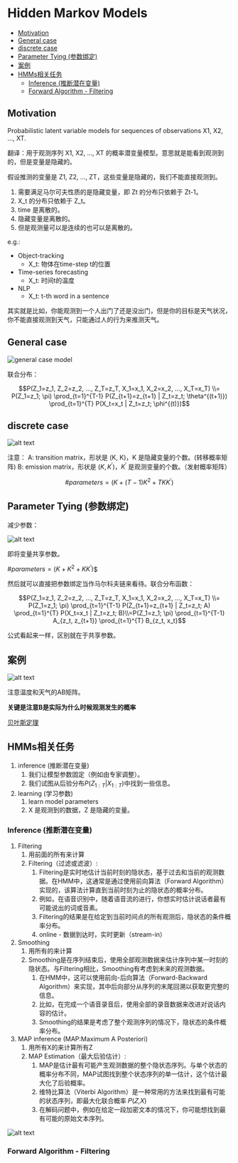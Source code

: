 # Hidden Markov Models

- [Motivation](#motivation)
- [General case](#general-case)
- [discrete case](#discrete-case)
- [Parameter Tying (参数绑定)](#parameter-tying-参数绑定)
- [案例](#案例)
- [HMMs相关任务](#hmms相关任务)
  - [Inference (推断潜在变量)](#inference-推断潜在变量)
  - [Forward Algorithm - Filtering](#forward-algorithm---filtering)


## Motivation

Probabilistic latent variable models for sequences of observations X1, X2, ..., XT.

翻译：用于观测序列 X1, X2, ..., XT 的概率潜变量模型。意思就是能看到观测到的，但是变量是隐藏的。

假设推测的变量是 Z1, Z2, ..., ZT，这些变量是隐藏的，我们不能直接观测到。

1. 需要满足马尔可夫性质的是隐藏变量，即 Zt 的分布只依赖于 Zt-1。
2. X_t 的分布只依赖于 Z_t。
3. time 是离散的。
4. 隐藏变量是离散的。
5. 但是观测量可以是连续的也可以是离散的。

e.g.:
* Object-tracking
  * X_t: 物体在time-step t的位置
* Time-series forecasting
  * X_t: 时间t的温度
* NLP
  * X_t: t-th word in a sentence

其实就是比如，你能观测到一个人出门了还是没出门，但是你的目标是天气状况，你不能直接观测到天气，只能通过人的行为来推测天气。

## General case
![general case model](_attachments/03Hidden_Markov_Models/image.png)

联合分布：

$$P(Z_1=z_1, Z_2=z_2, ..., Z_T=z_T, X_1=x_1, X_2=x_2, ..., X_T=x_T) \\= P(Z_1=z_1; \pi) \prod_{t=1}^{T-1} P(Z_{t+1}=z_{t+1} | Z_t=z_t; \theta^{(t+1)}) \prod_{t=1}^{T} P(X_t=x_t | Z_t=z_t; \phi^{(t)})$$

## discrete case

![alt text](_attachments/03Hidden_Markov_Models/image-1.png)

注意：
A: transition matrix，形状是 (K, K)，K 是隐藏变量的个数。(转移概率矩阵)
B: emission matrix，形状是 $(K, K^\prime)$，$K^\prime$ 是观测变量的个数。（发射概率矩阵）

$$\#parameters=(K +(T-1)K^2 + TKK^\prime)$$

## Parameter Tying (参数绑定)

减少参数：

![alt text](_attachments/03Hidden_Markov_Models/image-2.png)

即将变量共享参数。

$\#parameters=(K + K^2 + KK^\prime)$$

然后就可以直接把参数绑定当作马尔科夫链来看待。联合分布函数：

$$P(Z_1=z_1, Z_2=z_2, ..., Z_T=z_T, X_1=x_1, X_2=x_2, ..., X_T=x_T) \\= P(Z_1=z_1; \pi) \prod_{t=1}^{T-1} P(Z_{t+1}=z_{t+1} | Z_t=z_t; A) \prod_{t=1}^{T} P(X_t=x_t | Z_t=z_t; B)\\=P(Z_1=z_1; \pi) \prod_{t=1}^{T-1} A_{z_t, z_{t+1}} \prod_{t=1}^{T} B_{z_t, x_t}$$

公式看起来一样，区别就在于共享参数。

## 案例

![alt text](_attachments/03Hidden_Markov_Models/image-3.png)

注意温度和天气的AB矩阵。

**关键是注意B是实际为什么时候观测发生的概率**

[贝叶斯定理](../../../其他学科知识积累/Maths/贝叶斯定理.md)

## HMMs相关任务

1. inference (推断潜在变量)
   1. 我们让模型参数固定（例如由专家调整）。
   2. 我们试图从后验分布$P(Z_{1:T}|X_{1:T})$中找到一些信息。
2. learning (学习参数)
   1. learn model parameters
   2. X 是观测到的数据，Z 是隐藏的变量。

### Inference (推断潜在变量)

1. Filtering
   1. 用前面的所有来计算
   2. Filtering（过滤或滤波）:
      1. Filtering是实时地估计当前时刻的隐状态，基于过去和当前的观测数据。在HMM中，这通常是通过使用前向算法（Forward Algorithm）实现的，该算法计算直到当前时刻为止的隐状态的概率分布。
      2. 例如，在语音识别中，随着语音流的进行，你想实时估计说话者最有可能说出的词或音素。
      3. Filtering的结果是在给定到当前时间点的所有观测后，隐状态的条件概率分布。
      4. online - 数据到达时，实时更新（stream-in）
2. Smoothing
   1. 用所有的来计算
   2. Smoothing是在序列结束后，使用全部观测数据来估计序列中某一时刻的隐状态。与Filtering相比，Smoothing有考虑到未来的观测数据。
      1. 在HMM中，这可以使用前向-后向算法（Forward-Backward Algorithm）来实现，其中后向部分从序列的末尾回溯以获取更完整的信息。
      2. 比如，在完成一个语音录音后，使用全部的录音数据来改进对说话内容的估计。
      3. Smoothing的结果是考虑了整个观测序列的情况下，隐状态的条件概率分布。
3. MAP inference (MAP:Maximum A Posteriori)
   1. 用所有X的来计算所有Z
   2. MAP Estimation（最大后验估计）:
      1. MAP是估计最有可能产生观测数据的整个隐状态序列。与单个状态的概率分布不同，MAP试图找到整个状态序列的单一估计，这个估计最大化了后验概率。
      2. 维特比算法（Viterbi Algorithm）是一种常用的方法来找到最有可能的状态序列，即最大化联合概率 𝑃(𝑍,𝑋)
      3. 在解码问题中，例如在给定一段加密文本的情况下，你可能想找到最有可能的原始文本序列。

![alt text](_attachments/03Hidden_Markov_Models/image-4.png)

### Forward Algorithm - Filtering


